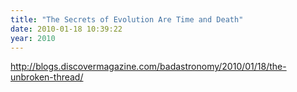 ```yaml
---
title: "The Secrets of Evolution Are Time and Death"
date: 2010-01-18 10:39:22
year: 2010
---
```

http://blogs.discovermagazine.com/badastronomy/2010/01/18/the-unbroken-thread/
